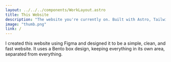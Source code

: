 ```yaml
---
layout: ../../../components/WorkLayout.astro
title: This Website
description: "The website you're currently on. Built with Astro, Tailwind CSS, and MDX."
image: "thumb.png"
link: /
---
```


I created this website using Figma and designed it to be a simple, clean, and fast website. It uses a Bento box design, keeping everything in its own area, separated from everything.

